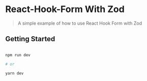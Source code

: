 # React-Hook-Form With Zod

> A simple example of how to use React Hook Form with Zod

## Getting Started

```bash

npm run dev

# or

yarn dev

```
